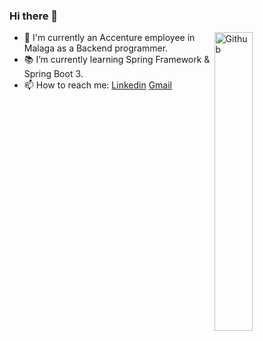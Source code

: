 ### Hi there 👋

<img width="35%" align="right" alt="Github" src="https://user-images.githubusercontent.com/48678280/88862734-4903af80-d201-11ea-968b-9c939d88a37c.gif" />

- 🔭 I'm currently an Accenture employee in Malaga as a Backend programmer.
- 📚 I’m currently learning Spring Framework & Spring Boot 3.
- 📫 How to reach me: [Linkedin](https://www.linkedin.com/in/juan-villegas-mu%C3%B1oz-b34535202/) [Gmail](mailto:Juan.villegasm21@gmail.com)


